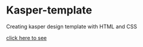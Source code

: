 # Kasper-template
Creating kasper design template with HTML and CSS

[click here to see](https://mohamedshehtaa.github.io/Kasper-template/)

